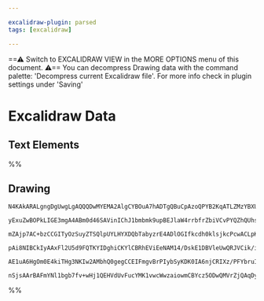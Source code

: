 ```yaml
---

excalidraw-plugin: parsed
tags: [excalidraw]

---
```

==⚠  Switch to EXCALIDRAW VIEW in the MORE OPTIONS menu of this document. ⚠== You can decompress Drawing data with the command palette: 'Decompress current Excalidraw file'. For more info check in plugin settings under 'Saving'


# Excalidraw Data
## Text Elements
%%
## Drawing
```compressed-json
N4KAkARALgngDgUwgLgAQQQDwMYEMA2AlgCYBOuA7hADTgQBuCpAzoQPYB2KqATLZMzYBXUtiRoIACyhQ4zZAHoFAc0JRJQgEYA6bGwC2CgF7N6hbEcK4OCtptbErHALRY8RMpWdx8Q1TdIEfARcZgRmBShcZQUebQA2bQB2GjoghH0EDihmbgBtcDBQMBKIEm4IAClnAGkARUlCUgBGTQAWAGYAMwAtADUkgHEASRhmwZT+UthECsDsKI5lYNSS

yExuZwBOPkLIGE3mgA4ABm0d46SAVinIChJ1bmbmk9upBEJlaW4rrbfrZbiVCvPYQZhQUhsADWCAAwmx8GxSBUAMTNBDo9GrUqaXDYKHKSFCDjEeGI5ESCHWZhwXCBbLYyBdQj4fAAZVgKwkgg8jLBEOhCAA6g9JNxdmt+ZCYRyYFz0Dzym8iV8OOFcmhmm82LTsGoDpqTiDJYThHBhsQNag8gBdN5dciZC3cDhCVlvQgkrAVXAnPlEklq5hW4qS

mZAjp7AC+bzCCGITyOzSuyZTSQlpUYLHYXDQbTabyzrE4ADlOGIfkcdh0klsjkcPcwACLpKDx7hdAhhN6aYQkgCiwUy2StrvdoKEcGIuDbCc1SQ6O3iW3iHSNOzeRA4UJdbvwm7Y+PbaE7+DChSj4DtdFwcDgHJnQND0EkGSBECIXyg2IYhAQFAAITxAkA1JBEkVRLooOgn9sBEekoGGNt9A5aU4XAil0DRDEcNg+CskQ5CgPxU1iTA8kKipDgaT

pAi8NIBCkIyAAxFl2U5d9FQTKYIDghiCKYlCBRhEViEeNAM14/DskE1DBVleUwQRJVCik/iZOQgAlYRVXVJ4eL4xjkIAeV1fUniNAzpMIljOCgZjcH0FkDVQG5VMMgTkOYuy2UIIwgR4Y1IA8jSMgAFSwKAAEFP1zdBgi6b8rPUmyhLpaKGLYChX1wOdUDHfd3OswT+xJKLMuykI8ogOlISoZKjIycq6rC+B31An9mGwSFWQADW4eJ4iCsFuoRfA

AE1uA6HgOm0E4kiTHg3NKIw2AMbhQ0gegCCEIFmgvBrPIybSyKDK0IA6njCRIXz/PFYbruIDkEDgH4rtIEgAFk2GIBBStwTRgjy09u1Ux6yQgtBNogACEWq0hlFxAAKHhmiSaheDRjHUfR4FtCuABKPlNIQZQ3TpOZEdwFG12x2neHps5CYgA6ipSuSYVMqAc1HPceIdRyEBJr0PqWDbQSyAGge4CFdrebAiFetBZYQN4OEFmXSDl0FhCgLcgRV1

nSjsAArBAFmYNl1bgb7fv+wHj1QEHVdUvFucYMK1vwcWwzaiowmCBYcz5ODwQMVrZjQAqDyPYGuxdyV8FCaKg49r3d1ZC9wBjOhmWCENLyjIA===
```
%%